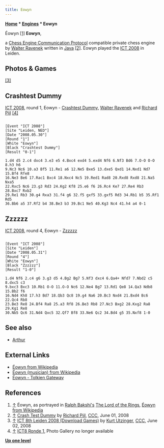 ```yaml
---
title: Eowyn
---
```

**[Home](Home "Home") * [Engines](Engines "Engines") * Eowyn**

[](https://en.wikipedia.org/wiki/%C3%89owyn) Éowyn <a id="cite-note-1" href="#cite-ref-1">[1]</a>
**Eowyn**,

a [Chess Engine Communication Protocol](Chess_Engine_Communication_Protocol "Chess Engine Communication Protocol") compatible private chess engine by [Walter Ravenek](Walter_Ravenek "Walter Ravenek") written in [Java](Java "Java") <a id="cite-note-2" href="#cite-ref-2">[2]</a>. Eowyn played the [ICT 2008](ICT_2008 "ICT 2008") in Leiden.

## Photos & Games

<a id="cite-note-3" href="#cite-ref-3">[3]</a>

## Crashtest Dummy

[](File:EowynCTDIpc2008.jpg)
[ICT 2008](ICT_2008 "ICT 2008"), round 1, Eowyn - [Crashtest Dummy](Crashtest_Dummy "Crashtest Dummy"), [Walter Ravenek](Walter_Ravenek "Walter Ravenek") and [Richard Pijl](Richard_Pijl "Richard Pijl") <a id="cite-note-4" href="#cite-ref-4">[4]</a>

```

[Event "ICT 2008"]
[Site "Leiden, NED"]
[Date "2008.05.30"]
[Round "1"]
[White "Eowyn"]
[Black "Crashtest Dummy"]
[Result "0-1"]

1.d4 d5 2.c4 dxc4 3.e3 e5 4.Bxc4 exd4 5.exd4 Nf6 6.Nf3 Bd6 7.O-O O-O 8.h3 h6 
9.Nc3 Nc6 10.a3 Bf5 11.Re1 a6 12.Ne5 Bxe5 13.dxe5 Qxd1 14.Nxd1 Nd7 15.Bf4 Rfe8 
16.Ne3 Be6 17.Rac1 Bxc4 18.Nxc4 Nc5 19.Red1 Rad8 20.Rxd8 Rxd8 21.Na5 Nxa5 
22.Rxc5 Nc6 23.g3 Rd3 24.Kg2 Kf8 25.e6 f6 26.Rc4 Ke7 27.Re4 Rb3 28.Bxc7 Rxb2 
29.Re1 Rb3 30.g4 Rxa3 31.f4 g6 32.f5 gxf5 33.gxf5 Rd3 34.Rb1 b5 35.Rf1 Rd5 
36.Bb6 a5 37.Rf2 b4 38.Be3 b3 39.Bc1 Ne5 40.Kg3 Nc4 41.h4 a4 0-1

```

## Zzzzzz

[ICT 2008](ICT_2008 "ICT 2008"), round 4, Eowyn - [Zzzzzz](Zzzzzz "Zzzzzz")

```

[Event "ICT 2008"]
[Site "Leiden"]
[Date "2008.05.31"]
[Round "4"]
[White "Eowyn"]
[Black "Zzzzzz"]
[Result "1-0"]

1.d4 Nf6 2.c4 g6 3.g3 d5 4.Bg2 Bg7 5.Nf3 dxc4 6.Qa4+ Nfd7 7.Nbd2 c5 8.dxc5 c3 
9.bxc3 Bxc3 10.Rb1 O-O 11.O-O Nc6 12.Ne4 Bg7 13.Rd1 Qe8 14.Qa3 Ndb8 15.Bb2 f6 
16.Nd4 Kh8 17.h3 Bd7 18.Qb3 Qc8 19.g4 Na6 20.Bc3 Nxd4 21.Bxd4 Bc6 22.Qc4 Rb8 
23.Be3 Re8 24.Bf4 Ra8 25.a3 Rf8 26.Be3 Rb8 27.Nc3 Bxg2 28.Kxg2 Ra8 29.Kg1 Re8 
30.Nb5 Qc6 31.Nd4 Qxc5 32.Qf7 Bf8 33.Ne6 Qc2 34.Bd4 g5 35.Nxf8 1-0

```

## See also

- [Arthur](Arthur "Arthur")

## External Links

- [Éowyn from Wikipedia](https://en.wikipedia.org/wiki/%C3%89owyn)
- [Éowyn (musician) from Wikipedia](<https://en.wikipedia.org/wiki/%C3%89owyn_(musician)>)
- [Éowyn - Tolkien Gateway](http://tolkiengateway.net/wiki/%C3%89owyn)

## References

1. <a id="cite-ref-1" href="#cite-note-1">↑</a> Éowyn, as portrayed in [Ralph Bakshi's](https://en.wikipedia.org/wiki/Ralph_Bakshi) [The Lord of the Rings](<https://en.wikipedia.org/wiki/The_Lord_of_the_Rings_(1978_film)>), [Éowyn from Wikipedia](https://en.wikipedia.org/wiki/%C3%89owyn)
1. <a id="cite-ref-2" href="#cite-note-2">↑</a> [Crash Test Dummy](http://www.talkchess.com/forum3/viewtopic.php?f=6&t=21484&start=24) by [Richard Pijl](Richard_Pijl "Richard Pijl"), [CCC](CCC "CCC"), June 01, 2008
1. <a id="cite-ref-3" href="#cite-note-3">↑</a> [ICT 8th Leiden 2008 (Download Games)](http://www.talkchess.com/forum/viewtopic.php?t=21568) by [Kurt Utzinger](Kurt_Utzinger "Kurt Utzinger"), [CCC](CCC "CCC"), June 02, 2008
1. <a id="cite-ref-4" href="#cite-note-4">↑</a> [ICT8 Ronde 1](https://www.csvn.nl/index.php/nieuws/18-vereniging/292-ronde-1), Photo Gallery no longer available

**[Up one level](Engines "Engines")**

